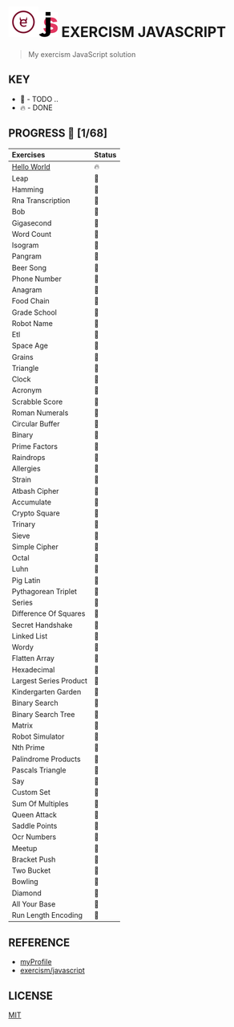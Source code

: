 # ![exercism](./exercism-logo.png)![xJS](./xjs-logo.png) EXERCISM JAVASCRIPT

> My exercism JavaScript solution

## KEY
* 🚧 - TODO ..
* 🔥 - DONE

## PROGRESS 🚀 [1/68]

|    Exercises       |    Status  |
| :-------------  | :------------- |
| [Hello World](./javascript/hello-world) | 🔥 |
| Leap | 🚧 |
| Hamming | 🚧 |
| Rna Transcription | 🚧 |
| Bob | 🚧 |
| Gigasecond | 🚧 |
| Word Count | 🚧 |
| Isogram | 🚧 |
| Pangram | 🚧 |
| Beer Song | 🚧 |
| Phone Number | 🚧 |
| Anagram | 🚧 |
| Food Chain | 🚧 |
| Grade School | 🚧 |
| Robot Name | 🚧 |
| Etl | 🚧 |
| Space Age | 🚧 |
| Grains | 🚧 |
| Triangle | 🚧 |
| Clock | 🚧 |
| Acronym | 🚧 |
| Scrabble Score | 🚧 |
| Roman Numerals | 🚧 |
| Circular Buffer | 🚧 |
| Binary | 🚧 |
| Prime Factors | 🚧 |
| Raindrops | 🚧 |
| Allergies | 🚧 |
| Strain | 🚧 |
| Atbash Cipher | 🚧 |
| Accumulate | 🚧 |
| Crypto Square | 🚧 |
| Trinary | 🚧 |
| Sieve | 🚧 |
| Simple Cipher | 🚧 |
| Octal | 🚧 |
| Luhn | 🚧 |
| Pig Latin | 🚧 |
| Pythagorean Triplet | 🚧 |
| Series | 🚧 |
| Difference Of Squares | 🚧 |
| Secret Handshake | 🚧 |
| Linked List | 🚧 |
| Wordy | 🚧 |
| Flatten Array | 🚧 |
| Hexadecimal | 🚧 |
| Largest Series Product | 🚧 |
| Kindergarten Garden | 🚧 |
| Binary Search | 🚧 |
| Binary Search Tree | 🚧 |
| Matrix | 🚧 |
| Robot Simulator | 🚧 |
| Nth Prime | 🚧 |
| Palindrome Products | 🚧 |
| Pascals Triangle | 🚧 |
| Say | 🚧 |
| Custom Set | 🚧 |
| Sum Of Multiples | 🚧 |
| Queen Attack | 🚧 |
| Saddle Points | 🚧 |
| Ocr Numbers | 🚧 |
| Meetup | 🚧 |
| Bracket Push | 🚧 |
| Two Bucket | 🚧 |
| Bowling | 🚧 |
| Diamond | 🚧 |
| All Your Base | 🚧 |
| Run Length Encoding | 🚧 |

## REFERENCE
* [myProfile](http://exercism.io/ragmha)
* [exercism/javascript](http://exercism.io/languages/javascript/exercises)

## LICENSE
[MIT](./LICENSE)
